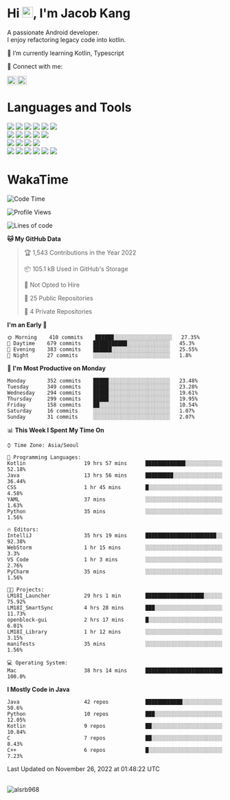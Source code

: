 # Hi <img src="https://media.giphy.com/media/hvRJCLFzcasrR4ia7z/giphy.gif" width="25px">, I'm Jacob Kang
A passionate Android developer.
</br>
I enjoy refactoring legacy code into kotlin.

🌱 I’m currently learning Kotlin, Typescript

🤝 Connect with me:

<a href="https://www.linkedin.com/in/minkyu-kang-b7477b1b2/"><img align="left" src="https://raw.githubusercontent.com/yushi1007/yushi1007/main/images/linkedin.svg" alt="Minkyu Kang | LinkedIn" width="21px"/></a>
<a href="https://www.instagram.com/_jacob_kang/"><img align="left" src="https://raw.githubusercontent.com/yushi1007/yushi1007/main/images/instagram.svg" alt="Jacob Kang | Instagram" width="21px"/></a>

</br>

# Languages and Tools

<div align="left">
<img src="https://img.shields.io/badge/java-007396?logo=java&logoColor=white"/>
<img src="https://img.shields.io/badge/kotlin-7F52FF?logo=kotlin&logoColor=white"/>
<img src="https://img.shields.io/badge/python-3776AB?logo=python&logoColor=white"/>
<img src="https://img.shields.io/badge/bash shell-4EAA25?logo=gnubash&logoColor=white"/>
<img src="https://img.shields.io/badge/c-A8B9CC?logo=c&logoColor=white"/>
<img src="https://img.shields.io/badge/c++-00599C?logo=c%2b%2b&logoColor=white"/>
</div>
<div align="left">
<img src="https://img.shields.io/badge/git-F05032?logo=git&logoColor=white"/>
<img src="https://img.shields.io/badge/github-181717?logo=github&logoColor=white"/>
<img src="https://img.shields.io/badge/mysql-4479A1?logo=mysql&logoColor=white"/>
<img src="https://img.shields.io/badge/sqlite-003B57?logo=sqlite&logoColor=white"/>
<img src="https://img.shields.io/badge/amazon AWS-232F3E?logo=amazonaws&logoColor=white"/>
</div>
<div align="left">
<img src="https://img.shields.io/badge/android-3DDC84?logo=android&logoColor=white"/>
<img src="https://img.shields.io/badge/linux-FCC624?logo=linux&logoColor=white"/>
<img src="https://img.shields.io/badge/flask-000000?logo=flask&logoColor=white"/>
<img src="https://img.shields.io/badge/arduino-00979D?logo=arduino&logoColor=white"/>
</div>
<div align="left">
<img src="https://img.shields.io/badge/slack-4A154B?logo=slack&logoColor=white"/>
<img src="https://img.shields.io/badge/notion-000000?logo=notion&logoColor=white"/>
<img src="https://img.shields.io/badge/jira-0052CC?logo=jira&logoColor=white"/>
<img src="https://img.shields.io/badge/postman-FF6C37?logo=postman&logoColor=white"/>
<img src="https://img.shields.io/badge/intellij-000000?logo=intellijidea&logoColor=white"/>
<img src="https://img.shields.io/badge/pycharm-000000?logo=pycharm&logoColor=white"/>
</div>

# WakaTime

<!--START_SECTION:waka-->
![Code Time](http://img.shields.io/badge/Code%20Time-1%2C629%20hrs%2010%20mins-blue)

![Profile Views](http://img.shields.io/badge/Profile%20Views-0-blue)

![Lines of code](https://img.shields.io/badge/From%20Hello%20World%20I%27ve%20Written-193%20Thousand%20lines%20of%20code-blue)

**🐱 My GitHub Data** 

> 🏆 1,543 Contributions in the Year 2022
 > 
> 📦 105.1 kB Used in GitHub's Storage 
 > 
> 🚫 Not Opted to Hire
 > 
> 📜 25 Public Repositories 
 > 
> 🔑 4 Private Repositories  
 > 
**I'm an Early 🐤** 

```text
🌞 Morning    410 commits    ██████░░░░░░░░░░░░░░░░░░░   27.35% 
🌆 Daytime    679 commits    ███████████░░░░░░░░░░░░░░   45.3% 
🌃 Evening    383 commits    ██████░░░░░░░░░░░░░░░░░░░   25.55% 
🌙 Night      27 commits     ░░░░░░░░░░░░░░░░░░░░░░░░░   1.8%

```
📅 **I'm Most Productive on Monday** 

```text
Monday       352 commits    █████░░░░░░░░░░░░░░░░░░░░   23.48% 
Tuesday      349 commits    █████░░░░░░░░░░░░░░░░░░░░   23.28% 
Wednesday    294 commits    █████░░░░░░░░░░░░░░░░░░░░   19.61% 
Thursday     299 commits    █████░░░░░░░░░░░░░░░░░░░░   19.95% 
Friday       158 commits    ██░░░░░░░░░░░░░░░░░░░░░░░   10.54% 
Saturday     16 commits     ░░░░░░░░░░░░░░░░░░░░░░░░░   1.07% 
Sunday       31 commits     ░░░░░░░░░░░░░░░░░░░░░░░░░   2.07%

```


📊 **This Week I Spent My Time On** 

```text
⌚︎ Time Zone: Asia/Seoul

💬 Programming Languages: 
Kotlin                   19 hrs 57 mins      █████████████░░░░░░░░░░░░   52.18% 
Java                     13 hrs 56 mins      █████████░░░░░░░░░░░░░░░░   36.44% 
CSS                      1 hr 45 mins        █░░░░░░░░░░░░░░░░░░░░░░░░   4.58% 
YAML                     37 mins             ░░░░░░░░░░░░░░░░░░░░░░░░░   1.63% 
Python                   35 mins             ░░░░░░░░░░░░░░░░░░░░░░░░░   1.56%

🔥 Editors: 
IntelliJ                 35 hrs 19 mins      ███████████████████████░░   92.38% 
WebStorm                 1 hr 15 mins        ░░░░░░░░░░░░░░░░░░░░░░░░░   3.3% 
VS Code                  1 hr 3 mins         ░░░░░░░░░░░░░░░░░░░░░░░░░   2.76% 
PyCharm                  35 mins             ░░░░░░░░░░░░░░░░░░░░░░░░░   1.56%

🐱‍💻 Projects: 
LM18I_Launcher           29 hrs 1 min        ███████████████████░░░░░░   75.92% 
LM18I_SmartSync          4 hrs 28 mins       ███░░░░░░░░░░░░░░░░░░░░░░   11.73% 
openblock-gui            2 hrs 17 mins       █░░░░░░░░░░░░░░░░░░░░░░░░   6.01% 
LM18I_Library            1 hr 12 mins        ░░░░░░░░░░░░░░░░░░░░░░░░░   3.15% 
manifests                35 mins             ░░░░░░░░░░░░░░░░░░░░░░░░░   1.56%

💻 Operating System: 
Mac                      38 hrs 14 mins      █████████████████████████   100.0%

```

**I Mostly Code in Java** 

```text
Java                     42 repos            ████████████░░░░░░░░░░░░░   50.6% 
Python                   10 repos            ███░░░░░░░░░░░░░░░░░░░░░░   12.05% 
Kotlin                   9 repos             ██░░░░░░░░░░░░░░░░░░░░░░░   10.84% 
C                        7 repos             ██░░░░░░░░░░░░░░░░░░░░░░░   8.43% 
C++                      6 repos             █░░░░░░░░░░░░░░░░░░░░░░░░   7.23%

```



 Last Updated on November 26, 2022 at 01:48:22 UTC
<!--END_SECTION:waka-->

</br>

<div align="left">
<img align="left" src="https://github-readme-stats.vercel.app/api/top-langs?username=alsrb968&show_icons=true&locale=en&layout=compact&theme=dark" alt="alsrb968" />
</div>
